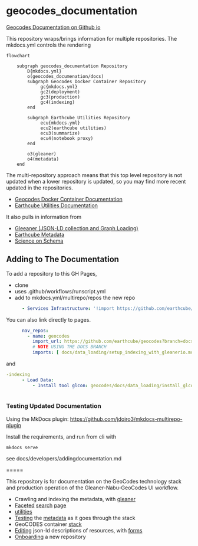 # geocodes_documentation 

[ Geocodes Documentation on Github io](https://earthcube.github.io/geocodes_documentation/)

This repository wraps/brings information for multiple repositories. The mkdocs.yml controls the rendering

~~~mermaid
flowchart 

    subgraph geocodes_documentation Repository
        D{mkdocs.yml}
        o(geocodes_documenation/docs)
        subgraph Geocodes Docker Container Repository
             gc{mkdocs.yml}
             gc2(deployment)
             gc3(production)
             gc4(indexing)
        end 

        subgraph Earthcube Utilities Repository
             ecu{mkdocs.yml}
             ecu2(earthcube utilities)
             ecu3(summarize)
             ecu4(notebook proxy)
        end 

        o3(gleaner)
        o4(metadata)
    end
~~~

The multi-repository approach means that this top level repository is not updated when
a lower repository is updated, so you may find more recent updated in the repositories.

* [ Geocodes Docker Container Documentation](https://earthcube.github.io/geocodes/)
* [Earthcube Utilities Documentation](https://earthcube.github.io/earthcube_utilities/)

It also pulls in information from
* [Gleeaner (JSON-LD collection and Graph Loading)](https://github.com/gleanerio)
* [Earthcube Metadata](https://github.com/earthcube/GeoCODES-Metadata)
* [Science on Schema](https://github.com/ESIPFed/science-on-schema.org)

## Adding to The Documentation
To add a repository to this GH Pages, 
* clone
* uses .github/workflows/runscript.yml 
* add to mkdocs.yml/multirepo/repos  the new repo
```yaml
      - Services Infrastructure: '!import https://github.com/earthcube/geocodes?branch=main&docs_dir=docs&config=mkdocs.yml'
```

You can also link directly to pages.
```yaml
      nav_repos:
        - name: geocodes
          import_url: https://github.com/earthcube/geocodes?branch=docs&docs_dir=docs&config=mkdocs.yml
          # NOTE USING THE DOCS BRANCH
          imports: [ docs/data_loading/setup_indexing_with_gleanerio.md, docs/data_loading/install_glcon.md ]
```
and
```yaml
-indexing
      - Load Data:
          - Install tool glcon: geocodes/docs/data_loading/install_glcon.md
          
```

### Testing Updated Documentation

Using the MkDocs plugin: https://github.com/jdoiro3/mkdocs-multirepo-plugin

Install the requirements, and run from cli with 

`mkdocs serve`

see docs/developers/addingdocumentation.md

=====

This repository is for documentation on the GeoCodes technology stack and production operation of the Gleaner-Nabu-GeoCodes UI workflow.

* Crawling and indexing the metadata, with [gleaner](https://github.com/earthcube/geocodes/blob/main/docs/indexing_with_gleanerio.md)
* [Faceted](https://github.com/earthcube/facetsearch) [search](http://geocodes.ddns.net/ec/GeoCODES) [page](https://dev.geocodes.earthcube.org/)
* [utilities](https://github.com/earthcube/earthcube_utilities) 
* [Testing](https://github.com/earthcube/ec/blob/master/test/) the [metadata](https://github.com/earthcube/GeoCODES-Metadata) as it goes through the stack
* GeoCODES container [stack](https://github.com/earthcube/geocodes)
* [Editing](https://addto.earthcube.org/#/) json-ld descriptions of resources, with [forms](https://github.com/earthcube/jsonld_forms)
* [Onboarding](https://github.com/earthcube/ec/blob/master/doc/onboarding.md) a new repository
